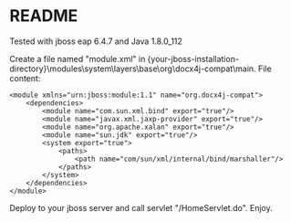 README
======

Tested with jboss eap 6.4.7 and Java 1.8.0_112

Create a file named "module.xml" in {your-jboss-installation-directory}\modules\system\layers\base\org\docx4j-compat\main.
File content:

```
<module xmlns="urn:jboss:module:1.1" name="org.docx4j-compat">
	<dependencies>
        <module name="com.sun.xml.bind" export="true"/>
        <module name="javax.xml.jaxp-provider" export="true"/>
        <module name="org.apache.xalan" export="true"/>
        <module name="sun.jdk" export="true"/>
        <system export="true">
            <paths>
                <path name="com/sun/xml/internal/bind/marshaller"/>
            </paths>
        </system>
    </dependencies>
</module>
```

Deploy to your jboss server and call servlet "/HomeServlet.do".
Enjoy.
